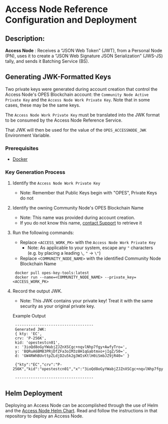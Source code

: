 # Access Node Reference Configuration and Deployment

## Description: 

**Access Node** : Receives a “JSON Web Token” (JWT), from a Personal Node (PN),  uses it to create a “JSON Web Signature JSON Serialization” (JWS-JS) tally, and sends it Batching Service (BS). 

## Generating JWK-Formatted Keys

Two private keys were generated during account creation that control the Access Node's OPES Blockchain account: the `Community Node Active Private Key` and the `Access Node Work Private Key`. Note that in some cases, these may be the same keys.

The `Access Node Work Private Key` must be translated into the JWK format to be consumed by the Access Node Reference Service. 

That JWK will then be used for the value of the `OPES_ACCESSNODE_JWK` Environment Variable.

### Prerequisites 
- [Docker](https://www.docker.com)

### Key Generation Process

1. Identify the `Access Node Work Private Key` 
   - Note: Remember that Public Keys begin with "OPES", Private Keys do not
2. Identify the owning Community Node's OPES Blockchain Name
   - Note: This name was provided during account creation. 
   - If you do not know this name, [contact Support](mailto:support@opes.one) to retrieve it
3. Run the following commands:
   - Replace `<ACCESS_WORK_PK>` with the `Access Node Work Private Key` 
      - Note: As applicable to your system, escape any `"` characters  (e.g. by placing a leading `\`, `"` -> `\"`)
   - Replace `<COMMUNITY_NODE_NAME>` with the identified Community Node Blockchain Name

   ```
    docker pull opes-key-tools:latest
    docker run --name=<COMMUNITY_NODE_NAME> --private_key=<ACCESS_WORK_PK>
   ```

4. Record the output JWK.
   - Note: This JWK contains your private key! Treat it with the same security as your original private key.  
    
    Example Output
   ```
    -----------------------------------
    Generated JWK:
    { kty: 'EC',
    crv: 'P-256K',
    kid: 'opestestcn01',
    x: '3ioQd8oGyYWabjZJZnXSCgc+nqvlNhp7fgy+AwfyTro=',
    y: 'BQRuA6BM83PRjDfZFa3oIM3z8H1qGabtmxo+jIgZ/50=',
    d: 'GW4RWhBUvttpZLdjD2u5k2g3WIsKtlH0iSmbJZ9jR40=' }

    {"kty":"EC","crv":"P-256K","kid":"opestestcn01","x":"3ioQd8oGyYWabjZJZnXSCgc+nqvlNhp7fgy+AwfyTro=","y":"BQRuA6BM83PRjDfZFa3oIM3z8H1qGabtmxo+jIgZ/50=","d":"GW4RWhBUvttpZLdjD2u5k2g3WIsKtlH0iSmbJZ9jR40="}

    -----------------------------------
   ```

## Helm Deployment

Deploying an Access Node can be accomplished through the use of Helm and the [Access Node Helm Chart](https://github.com/opespe/helm-charts/tree/master/charts/accessnode). Read and follow the instructions in that repository to deploy an Access Node.
